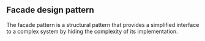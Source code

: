 ## Facade design pattern

The facade pattern is a structural pattern that provides a simplified interface to a complex system by hiding the complexity of its implementation. 